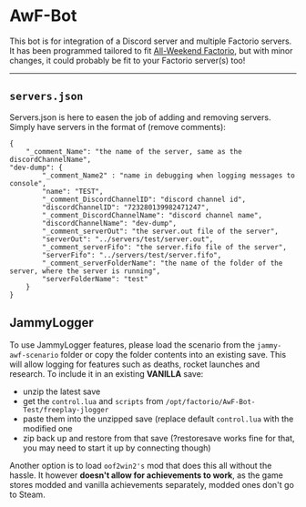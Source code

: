 # AwF-Bot

This bot is for integration of a Discord server and multiple Factorio servers. It has been programmed tailored to fit [All-Weekend Factorio](awf.yt), but with minor changes, it could probably be fit to your Factorio server(s) too!

---

## `servers.json`

Servers.json is here to easen the job of adding and removing servers. Simply have servers in the format of (remove comments):

```
{
	"_comment_Name": "the name of the server, same as the discordChannelName",
"dev-dump": {
	    "_comment_Name2" : "name in debugging when logging messages to console",
        "name": "TEST",
        "_comment_DiscordChannelID": "discord channel id",
        "discordChannelID": "723280139982471247",
        "_comment_DiscordChannelName": "discord channel name",
        "discordChannelName": "dev-dump",
        "_comment_serverOut": "the server.out file of the server",
        "serverOut": "../servers/test/server.out",
        "_comment_serverFifo": "the server.fifo file of the server",
        "serverFifo": "../servers/test/server.fifo",
        "_comment_serverFolderName": "the name of the folder of the server, where the server is running",
        "serverFolderName": "test"
    }
}
```

## JammyLogger

To use JammyLogger features, please load the scenario from the `jammy-awf-scenario` folder or copy the folder contents into an existing save. This will allow logging for features such as deaths, rocket launches and research.
To include it in an existing **VANILLA** save:

- unzip the latest save
- get the `control.lua` and `scripts` from `/opt/factorio/AwF-Bot-Test/freeplay-jlogger`
- paste them into the unzipped save (replace default `control.lua` with the modified one
- zip back up and restore from that save (?restoresave works fine for that, you may need to start it up by connecting though)

Another option is to load `oof2win2's` mod that does this all without the hassle. It however **doesn't allow for achievements to work**, as the game stores modded and vanilla achievements separately, modded ones don't go to Steam.
